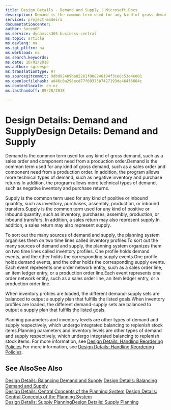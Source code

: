 ```yaml
---
title: Design Details - Demand and Supply | Microsoft Docs
description: Demand is the common term used for any kind of gross demand, such as a sales order and component need from a production order. In addition, the program allows more technical types of demand, such as negative inventory and purchase returns.
services: project-madeira
documentationcenter: 
author: SorenGP
ms.service: dynamics365-business-central
ms.topic: article
ms.devlang: na
ms.tgt_pltfrm: na
ms.workload: na
ms.search.keywords: 
ms.date: 10/01/2018
ms.author: sgroespe
ms.translationtype: HT
ms.sourcegitcommit: 9dbd92409ba02281f008246194f3ce0c53e4e001
ms.openlocfilehash: ad46c0a298ecd77f69375b7427193de464f6604c
ms.contentlocale: en-nz
ms.lasthandoff: 09/28/2018

---
```

# <a name="design-details-demand-and-supply"></a><span data-ttu-id="5ccdf-104">Design Details: Demand and Supply</span><span class="sxs-lookup"><span data-stu-id="5ccdf-104">Design Details: Demand and Supply</span></span>
<span data-ttu-id="5ccdf-105">Demand is the common term used for any kind of gross demand, such as a sales order and component need from a production order.</span><span class="sxs-lookup"><span data-stu-id="5ccdf-105">Demand is the common term used for any kind of gross demand, such as a sales order and component need from a production order.</span></span> <span data-ttu-id="5ccdf-106">In addition, the program allows more technical types of demand, such as negative inventory and purchase returns.</span><span class="sxs-lookup"><span data-stu-id="5ccdf-106">In addition, the program allows more technical types of demand, such as negative inventory and purchase returns.</span></span>  
  
 <span data-ttu-id="5ccdf-107">Supply is the common term used for any kind of positive or inbound quantity, such as inventory, purchases, assembly, production, or inbound transfers.</span><span class="sxs-lookup"><span data-stu-id="5ccdf-107">Supply is the common term used for any kind of positive or inbound quantity, such as inventory, purchases, assembly, production, or inbound transfers.</span></span> <span data-ttu-id="5ccdf-108">In addition, a sales return may also represent supply.</span><span class="sxs-lookup"><span data-stu-id="5ccdf-108">In addition, a sales return may also represent supply.</span></span>  
  
 <span data-ttu-id="5ccdf-109">To sort out the many sources of demand and supply, the planning system organises them on two time lines called inventory profiles.</span><span class="sxs-lookup"><span data-stu-id="5ccdf-109">To sort out the many sources of demand and supply, the planning system organizes them on two time lines called inventory profiles.</span></span> <span data-ttu-id="5ccdf-110">One profile holds demand events, and the other holds the corresponding supply events.</span><span class="sxs-lookup"><span data-stu-id="5ccdf-110">One profile holds demand events, and the other holds the corresponding supply events.</span></span> <span data-ttu-id="5ccdf-111">Each event represents one order network entity, such as a sales order line, an item ledger entry, or a production order line.</span><span class="sxs-lookup"><span data-stu-id="5ccdf-111">Each event represents one order network entity, such as a sales order line, an item ledger entry, or a production order line.</span></span>  
  
 <span data-ttu-id="5ccdf-112">When inventory profiles are loaded, the different demand-supply sets are balanced to output a supply plan that fulfills the listed goals.</span><span class="sxs-lookup"><span data-stu-id="5ccdf-112">When inventory profiles are loaded, the different demand-supply sets are balanced to output a supply plan that fulfills the listed goals.</span></span>  
  
 <span data-ttu-id="5ccdf-113">Planning parameters and inventory levels are other types of demand and supply respectively, which undergo integrated balancing to replenish stock items.</span><span class="sxs-lookup"><span data-stu-id="5ccdf-113">Planning parameters and inventory levels are other types of demand and supply respectively, which undergo integrated balancing to replenish stock items.</span></span> <span data-ttu-id="5ccdf-114">For more information, see [Design Details: Handling Reordering Policies](design-details-handling-reordering-policies.md).</span><span class="sxs-lookup"><span data-stu-id="5ccdf-114">For more information, see [Design Details: Handling Reordering Policies](design-details-handling-reordering-policies.md).</span></span>  
  
## <a name="see-also"></a><span data-ttu-id="5ccdf-115">See Also</span><span class="sxs-lookup"><span data-stu-id="5ccdf-115">See Also</span></span>  
 <span data-ttu-id="5ccdf-116">[Design Details: Balancing Demand and Supply](design-details-balancing-demand-and-supply.md) </span><span class="sxs-lookup"><span data-stu-id="5ccdf-116">[Design Details: Balancing Demand and Supply](design-details-balancing-demand-and-supply.md) </span></span>  
 <span data-ttu-id="5ccdf-117">[Design Details: Central Concepts of the Planning System](design-details-central-concepts-of-the-planning-system.md) </span><span class="sxs-lookup"><span data-stu-id="5ccdf-117">[Design Details: Central Concepts of the Planning System](design-details-central-concepts-of-the-planning-system.md) </span></span>  
 [<span data-ttu-id="5ccdf-118">Design Details: Supply Planning</span><span class="sxs-lookup"><span data-stu-id="5ccdf-118">Design Details: Supply Planning</span></span>](design-details-supply-planning.md)
